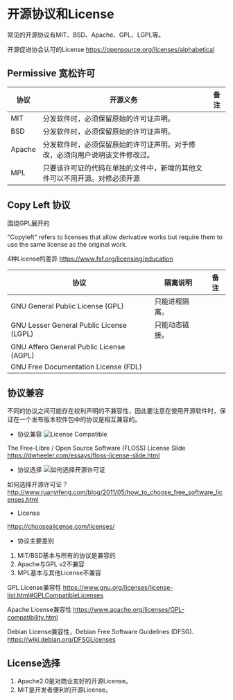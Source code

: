 # 开源协议和License

常见的开源协议有MIT、BSD、Apache、GPL、LGPL等。

开源促进协会认可的License
https://opensource.org/licenses/alphabetical



## Permissive 宽松许可

| 协议 | 开源义务 | 备注 |
| --- | --- | --- |
| MIT | 分发软件时，必须保留原始的许可证声明。 |  |
| BSD | 分发软件时，必须保留原始的许可证声明。 |  |
| Apache | 分发软件时，必须保留原始的许可证声明。对于修改，必须向用户说明该文件修改过。 |  |
| MPL | 只要该许可证的代码在单独的文件中，新增的其他文件可以不用开源。对修必须开源 |  |



## Copy Left 协议
围绕GPL展开的

"Copyleft" refers to licenses that allow derivative works but require them to use the same license as the original work.


4种License的差异
https://www.fsf.org/licensing/education

| 协议 | 隔离说明 | 备注 |
| --- | --- | --- |
| GNU General Public License (GPL) | 只能进程隔离。 |  |  |
| GNU Lesser General Public License (LGPL) | 只能动态链接。 |  |  |
| GNU Affero General Public License (AGPL) |  |  |
| GNU Free Documentation License (FDL) |  |  |



## 协议兼容
不同的协议之间可能存在权利声明的不兼容性，因此要注意在使用开源软件时，保证在一个发布版本软件包中的协议是相互兼容的。

+ 协议兼容
![License Compatible](https://dwheeler.com/essays/floss-license-slide-image.png)

The Free-Libre / Open Source Software (FLOSS) License Slide
https://dwheeler.com/essays/floss-license-slide.html


+ 协议选择
![如何选择开源许可证](http://www.ruanyifeng.com/blogimg/asset/201105/bg2011050101.png)

如何选择开源许可证？
http://www.ruanyifeng.com/blog/2011/05/how_to_choose_free_software_licenses.html


+ License

https://choosealicense.com/licenses/

+ 协议主要差别
1. MIT/BSD基本与所有的协议是兼容的
2. Apache与GPL v2不兼容
3. MPL基本与其他License不兼容

GPL License兼容性
https://www.gnu.org/licenses/license-list.html#GPLCompatibleLicenses

Apache License兼容性
https://www.apache.org/licenses/GPL-compatibility.html

Debian License兼容性，Debian Free Software Guidelines (DFSG).
https://wiki.debian.org/DFSGLicenses



## License选择
1. Apache2.0是对商业友好的开源License。
2. MIT是开发者便利的开源License。

